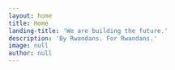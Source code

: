 ```yaml
---
layout: home
title: Home
landing-title: 'We are building the future.'
description: 'By Rwandans. For Rwandans.'
image: null
author: null
---
```

